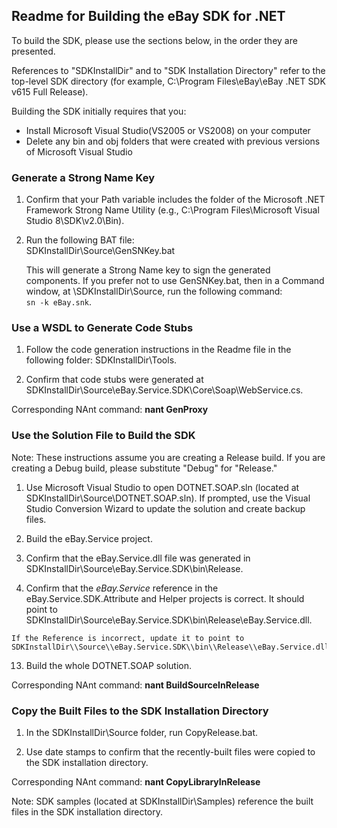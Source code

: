 Readme for Building the eBay SDK for .NET
-----------------------------------------

To build the SDK, please use the sections below, in the order they are presented.

References to "SDKInstallDir" and to "SDK Installation Directory" refer to the top-level SDK directory (for example, C:\\Program Files\\eBay\\eBay .NET SDK v615 Full Release).

Building the SDK initially requires that you:

*   Install Microsoft Visual Studio(VS2005 or VS2008) on your computer
*   Delete any bin and obj folders that were created with previous versions of Microsoft Visual Studio

### Generate a Strong Name Key

1.  Confirm that your Path variable includes the folder of the Microsoft .NET Framework Strong Name Utility (e.g., C:\\Program Files\\Microsoft Visual Studio 8\\SDK\\v2.0\\Bin).
  
  
4.  Run the following BAT file:  
    SDKInstallDir\\Source\\GenSNKey.bat  
      
    This will generate a Strong Name key to sign the generated components. If you prefer not to use GenSNKey.bat, then in a Command window, at \\SDKInstallDir\\Source, run the following command:  
    `sn -k eBay.snk`.
  
  

### Use a WSDL to Generate Code Stubs

1.  Follow the code generation instructions in the Readme file in the following folder: SDKInstallDir\\Tools.
  
  
4.  Confirm that code stubs were generated at SDKInstallDir\\Source\\eBay.Service.SDK\\Core\\Soap\\WebService.cs.

Corresponding NAnt command: **nant GenProxy**

### Use the Solution File to Build the SDK

Note: These instructions assume you are creating a Release build. If you are creating a Debug build, please substitute "Debug" for "Release."

1.  Use Microsoft Visual Studio to open DOTNET.SOAP.sln (located at SDKInstallDir\\Source\\DOTNET.SOAP.sln). If prompted, use the Visual Studio Conversion Wizard to update the solution and create backup files.
  
  
4.  Build the eBay.Service project.
  
  
7.  Confirm that the eBay.Service.dll file was generated in SDKInstallDir\\Source\\eBay.Service.SDK\\bin\\Release.
  
  
10.  Confirm that the _eBay.Service_ reference in the eBay.Service.SDK.Attribute and Helper projects is correct. It should point to SDKInstallDir\\Source\\eBay.Service.SDK\\bin\\Release\\eBay.Service.dll.  
      
    If the Reference is incorrect, update it to point to SDKInstallDir\\Source\\eBay.Service.SDK\\bin\\Release\\eBay.Service.dll.
  
  
13.  Build the whole DOTNET.SOAP solution.  
    

Corresponding NAnt command: **nant BuildSourceInRelease**

### Copy the Built Files to the SDK Installation Directory

1.  In the SDKInstallDir\\Source folder, run CopyRelease.bat.  
      
    
2.  Use date stamps to confirm that the recently-built files were copied to the SDK installation directory.
  

Corresponding NAnt command: **nant CopyLibraryInRelease**

Note: SDK samples (located at SDKInstallDir\\Samples) reference the built files in the SDK installation directory.